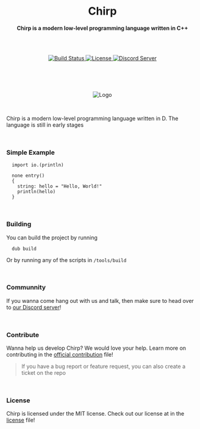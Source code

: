 <h1 align="center">Chirp</h1>

<div align="center">
  <strong>Chirp is a modern low-level programming language written in C++</strong>

  <br><br>

  <!-- Source for new image: https://shields.io/category/build -->
  <a href="https://travis-ci.org/binkiklou/Chirp">
    <img src="https://img.shields.io/travis/Dmunch04/Chirp/master.svg?style=for-the-badge" alt="Build Status" />
  </a>

  <a href="https://github.com/binkiklou/Chirp/blob/master/LICENSE">
    <img src="https://img.shields.io/github/license/Dmunch04/Chirp.svg?style=for-the-badge" alt="License" />
  </a>

  <a href="https://discord.gg/8EeVJaS">
    <img src="https://img.shields.io/discord/584797314695299112?label=Chirp%20Discord&style=for-the-badge" alt="Discord Server" />
  </a>
</div>

<br><br><br>

<p align="center">
  <img src="https://camo.githubusercontent.com/641f171b8217bb22d5951086a25c7c7a037a106c/68747470733a2f2f63646e2e646973636f72646170702e636f6d2f6174746163686d656e74732f3530363135323839363631383935343831322f3538323035313338303737373435313534312f4368697270536d616c6c49636f6e2e706e67" alt="Logo">
</p>

<br>

Chirp is a modern low-level programming language written in D. The language is still in early stages

<br>

### Simple Example

```chirp
  import io.(println)

  none entry()
  {
    string: hello = "Hello, World!"
    println(hello)
  }
```

<br>

### Building

You can build the project by running
```
  dub build
```
Or by running any of the scripts in `/tools/build`

<br>

### Communnity

If you wanna come hang out with us and talk, then make sure to head over to [our Discord server](https://discord.gg/QX6dd4N)!

<br>

### Contribute

Wanna help us develop Chirp? We would love your help.
Learn more on contributing in the [official contribution](CONTRIBUTING.md) file!

> If you have a bug report or feature request, you can also create a ticket on the repo

<br>

### License

Chirp is licensed under the MIT license. Check out our license at in the [license](LICENSE) file!
